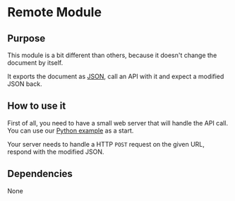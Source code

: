 # Remote Module

## Purpose

This module is a bit different than others, because it doesn't change the document by itself.

It exports the document as [JSON](../json-output.md), call an API with it and expect a modified JSON back.

## How to use it

First of all, you need to have a small web server that will handle the API call.
You can use our [Python example](../../demo/python-module/README.md) as a start.

Your server needs to handle a HTTP `POST` request on the given URL, respond with the modified JSON.

## Dependencies

None
